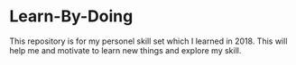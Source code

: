 # Learn-By-Doing
This repository is for my personel skill set which I learned in 2018. This will help me and motivate to learn new things and explore my skill.

